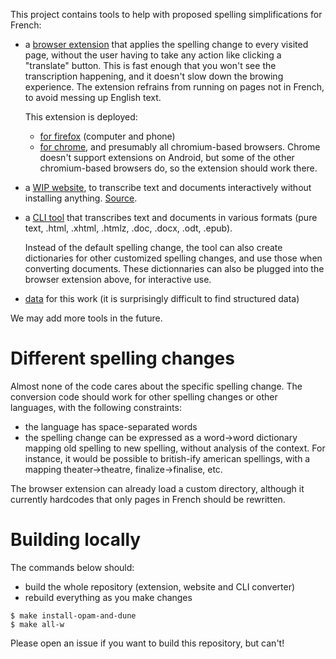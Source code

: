 This project contains tools to help with proposed spelling simplifications for French:

- a [browser extension](extension/README.md) that applies the spelling change to every
  visited page, without the user having to take any action like clicking a "translate"
  button. This is fast enough that you won't see the transcription happening, and it
  doesn't slow down the browing experience. The extension refrains from running on pages
  not in French, to avoid messing up English text.
  
  This extension is deployed:
    - [for firefox](https://addons.mozilla.org/fr/firefox/addon/orthographe-simplifi%C3%A9e/) (computer and phone)
    - [for chrome](https://chromewebstore.google.com/detail/orthographe-simplifiée/jdicbfmgcajnpealjodkghahiakdafcl), and presumably all chromium-based browsers. Chrome doesn't support extensions on Android, but some of the other chromium-based browsers do, so the extension should work there.

    
- a [WIP website](https://ortografe-server.fly.dev/), to transcribe text and documents
interactively without installing anything. [Source](site/).

- a [CLI tool](doc-conversion/) that transcribes text and documents in various formats
  (pure text, .html, .xhtml, .htmlz, .doc, .docx, .odt, .epub).

    Instead of the default spelling change, the tool can also create dictionaries for
    other customized spelling changes, and use those when converting documents. These
    dictionnaries can also be plugged into the browser extension above, for interactive
    use.

- [data](data/) for this work (it is surprisingly difficult to find structured data)

We may add more tools in the future.

# Different spelling changes

Almost none of the code cares about the specific spelling change. The conversion code
should work for other spelling changes or other languages, with the following constraints:

- the language has space-separated words
- the spelling change can be expressed as a word->word dictionary mapping old spelling to
  new spelling, without analysis of the context. For instance, it would be possible to
  british-ify american spellings, with a mapping theater->theatre,
  finalize->finalise, etc.

The browser extension can already load a custom directory, although it currently hardcodes
that only pages in French should be rewritten.

# Building locally

The commands below should:

- build the whole repository (extension, website and CLI converter)
- rebuild everything as you make changes

```console
$ make install-opam-and-dune
$ make all-w
```

Please open an issue if you want to build this repository, but can't!
